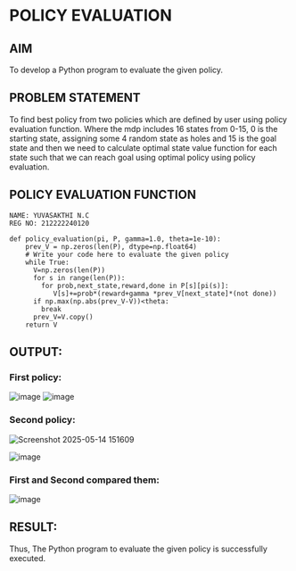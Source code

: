 # POLICY EVALUATION

## AIM
To develop a Python program to evaluate the given policy.

## PROBLEM STATEMENT
To find best policy from two policies which are defined by user using policy evaluation function. Where the mdp includes 16 states from 0-15, 0 is the starting state, assigning some 4 random state as holes and 15 is the goal state and then we need to calculate optimal state value function for each state such that we can reach goal using optimal policy using policy evaluation.
## POLICY EVALUATION FUNCTION
```
NAME: YUVASAKTHI N.C
REG NO: 212222240120

def policy_evaluation(pi, P, gamma=1.0, theta=1e-10):
    prev_V = np.zeros(len(P), dtype=np.float64)
    # Write your code here to evaluate the given policy
    while True:
      V=np.zeros(len(P))
      for s in range(len(P)):
        for prob,next_state,reward,done in P[s][pi(s)]:
           V[s]+=prob*(reward+gamma *prev_V[next_state]*(not done))
      if np.max(np.abs(prev_V-V))<theta:
        break
      prev_V=V.copy()
    return V
```
## OUTPUT:
### First policy:

![image](https://github.com/user-attachments/assets/fc9f4486-6d6c-48a6-b075-7ea4053718c1)
![image](https://github.com/user-attachments/assets/acd002ba-088b-42f0-956b-00e830dbe6b3)

### Second policy:
![Screenshot 2025-05-14 151609](https://github.com/user-attachments/assets/f36a0922-36c4-4395-9217-d92463fdcf4c)


![image](https://github.com/user-attachments/assets/92ddac3f-c022-49cf-92e4-ac0669026e63)

### First and Second compared them:
![image](https://github.com/user-attachments/assets/0b64f2ca-6e1f-423e-92c8-2540224b102e)



## RESULT:
Thus, The Python program to evaluate the given policy is successfully executed.
